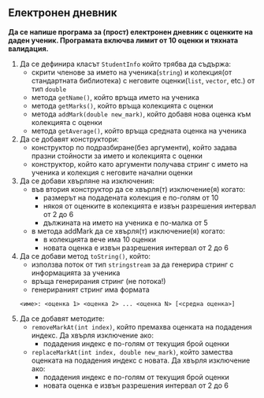 ## Електронен дневник
__Да се напише програма за (прост) електронен дневник с оценките на даден ученик. Програмата включва лимит от 10 оценки и тяхната валидация.__

1. Да се дефинира класът `StudentInfo` който трябва да съдържа:
    - скрити членове за името на ученика(`string`) и колекция(от стандартната библиотека) с неговите оценки(`list`, `vector`, etc.) от тип `double`
    - метода `getName()`, който връща името на ученика
    - метода `getMarks()`, който връща колекцията с оценки
    - метода `addMark(double new_mark)`, който добавя нова оценка към колекцията с оценки
    - метода `getAverage()`, който връща средната оценка на ученика
2. Да се добавят конструктори:
    - конструктор по подразбиране(без аргументи), който задава празни стойности за името и колекцията с оценки
    - конструктор, който като аргументи получава стринг с името на ученика и колекция с неговите начални оценки
3. Да се добави хвърляне на изключения:
    - във втория конструктор да се хвърля(т) изключение(я) когато:
      - размерът на подадената колекция е по-голям от 10
      - някоя от оценките в колекцията е извън разрешения интервал от 2 до 6
      - дължината на името на ученика е по-малка от 5
    - в метода addMark да се хвърля(т) изключение(я) когато:
      - в колекцията вече има 10 оценки
      - новата оценка е извън разрешения интервал от 2 до 6
4. Да се добави метод `toString()`, който:
    - използва поток от тип `stringstream` за да генерира стринг с информацията за ученика
    - връща генерирания стринг (не потока!)
    - генерираният стринг има формата
    ```
    <име>: <оценка 1> <оценка 2> ... <оценка N> [<средна оценка>]
    ```
5. Да се добавят методите:
    - `removeMarkAt(int index)`, който премахва оценката на подадения индекс. Да хвърля изключение ако:
      - подадения индекс е по-голям от текущия брой оценки
    - `replaceMarkAt(int index, double new_mark)`, който замества оценката на подадения индекс с новата. Да хвърля изключение ако:
      - подадения индекс е по-голям от текущия брой оценки
      - новата оценка е извън разрешения интервал от 2 до 6
